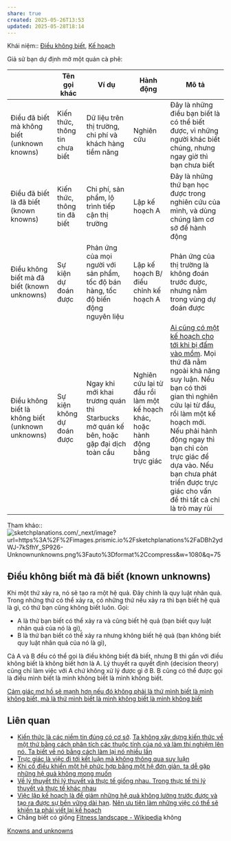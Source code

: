 ```yaml
---
share: true
created: 2025-05-26T13:53
updated: 2025-05-28T18:14
---
```

Khái niệm:: [Điều không biết](../../%CE%9E%20Kh%C3%A1i%20ni%E1%BB%87m/%C4%90i%E1%BB%81u%20kh%C3%B4ng%20bi%E1%BA%BFt.md), [Kế hoạch](../../%CE%9E%20Kh%C3%A1i%20ni%E1%BB%87m/Ph%C3%A1t%20tri%E1%BB%83n%20s%E1%BA%A3n%20ph%E1%BA%A9m,%20l%C3%AAn%20k%E1%BA%BF%20ho%E1%BA%A1ch,%20c%C3%B4ng%20vi%E1%BB%87c/K%E1%BA%BF%20ho%E1%BA%A1ch%20(kh%C3%A1i%20ni%E1%BB%87m).md)

Giả sử bạn dự định mở một quán cà phê:

|                                                  | Tên gọi khác                   | Ví dụ                                                                                  | Hành động                                                                      | Mô tả                                                                                                                                                                                                                                                                                                                   |
| ------------------------------------------------ | ------------------------------ | -------------------------------------------------------------------------------------- | ------------------------------------------------------------------------------ | ----------------------------------------------------------------------------------------------------------------------------------------------------------------------------------------------------------------------------------------------------------------------------------------------------------------------- |
| Điều đã biết mà không biết (unknown knowns)      | Kiến thức, thông tin chưa biết | Dữ liệu trên thị trường, chi phí và khách hàng tiềm năng                               | Nghiên cứu                                                                     | Đây là những điều bạn biết là có thể biết được, vì những người khác biết chúng, nhưng ngay giờ thì bạn chưa biết                                                                                                                                                                                                        |
| Điều đã biết là đã biết (known knowns)           | Kiến thức, thông tin đã biết   | Chi phí, sản phẩm, lộ trình tiếp cận thị trường                                        | Lập kế hoạch A                                                                 | Đây là những thứ bạn học được trong nghiên cứu của mình, và dùng chúng làm cơ sở để hành động                                                                                                                                                                                                                           |
| Điều không biết mà đã biết (known unknowns)      | Sự kiện dự đoán được           | Phản ứng của mọi người với sản phẩm, tốc độ bán hàng, tốc độ biến động nguyên liệu     | Lập kế hoạch B/điều chỉnh kế hoạch A                                           | Phản ứng của thị trường là không đoán trước được, nhưng nằm trong vùng dự đoán được                                                                                                                                                                                                                                     |
| Điều không biết là không biết (unknown unknowns) | Sự kiện không dự đoán được     | Ngay khi mới khai trương quán thì Starbucks mở quán kế bên, hoặc gặp đại dịch toàn cầu | Nghiên cứu lại từ đầu rồi làm một kế hoạch khác, hoặc hành động bằng trực giác | [Ai cũng có một kế hoạch cho tới khi bị đấm vào mồm](../Ph%C3%A1t%20tri%E1%BB%83n%20s%E1%BA%A3n%20ph%E1%BA%A9m/Nghi%C3%AAn%20c%E1%BB%A9u,%20t%C3%ACm%20%C3%BD%20t%C6%B0%E1%BB%9Fng/L%C3%AAn%20k%E1%BA%BF%20ho%E1%BA%A1ch/Ai%20c%C5%A9ng%20c%C3%B3%20m%E1%BB%99t%20k%E1%BA%BF%20ho%E1%BA%A1ch%20cho%20t%E1%BB%9Bi%20khi%20b%E1%BB%8B%20%C4%91%E1%BA%A5m%20v%C3%A0o%20m%E1%BB%93m.md). Mọi thứ đã nằm ngoài khả năng suy luận. Nếu bạn có thời gian thì nghiên cứu lại từ đầu, rồi làm một kế hoạch mới. Nếu phải hành động ngay thì bạn chỉ còn trực giác để dựa vào. Nếu bạn chưa phát triển được trực giác cho vấn đề thì tất cả chỉ là trò may rủi |
 

Tham khảo:: ![sketchplanations.com/\_next/image?url=https%3A%2F%2Fimages.prismic.io%2Fsketchplanations%2FaDBh2ydWJ-7kSfhY\_SP926-Unknownunknowns.png%3Fauto%3Dformat%2Ccompress&w=1080&q=75](https://sketchplanations.com/_next/image?url=https%3A%2F%2Fimages.prismic.io%2Fsketchplanations%2FaDBh2ydWJ-7kSfhY_SP926-Unknownunknowns.png%3Fauto%3Dformat%2Ccompress&w=1080&q=75)

## Điều không biết mà đã biết (known unknowns)
Khi một thứ xảy ra, nó sẽ tạo ra một hệ quả. Đây chính là quy luật nhân quả. Trong những thứ có thể xảy ra, có những thứ nếu xảy ra thì bạn biết hệ quả là gì, có thứ bạn cũng không biết luôn. Gọi:
- A là thứ bạn biết có thể xảy ra và cũng biết hệ quả (bạn biết quy luật nhân quả của nó là gì),
- B là thứ bạn biết có thể xảy ra nhưng không biết hệ quả (bạn không biết quy luật nhân quả của nó là gì),

Cả A và B đều có thể gọi là điều không biết đã biết, nhưng B thì gần với điều không biết là không biết hơn là A. Lý thuyết ra quyết định (decision theory) cũng chỉ làm việc với A chứ không xử lý được gì ở B. B cũng có thể được gọi là điều mình biết là mình không biết là mình không biết.

[Cảm giác mơ hồ sẽ mạnh hơn nếu đó không phải là thứ mình biết là mình không biết, mà là thứ mình biết là mình không biết là mình không biết](../../Ngh%C4%A9%20v%E1%BB%81%20vi%E1%BB%87c%20ngh%C4%A9/C%E1%BA%A3m%20gi%C3%A1c%20m%C6%A1%20h%E1%BB%93%20s%E1%BA%BD%20m%E1%BA%A1nh%20h%C6%A1n%20n%E1%BA%BFu%20%C4%91%C3%B3%20kh%C3%B4ng%20ph%E1%BA%A3i%20l%C3%A0%20th%E1%BB%A9%20m%C3%ACnh%20bi%E1%BA%BFt%20l%C3%A0%20m%C3%ACnh%20kh%C3%B4ng%20bi%E1%BA%BFt,%20m%C3%A0%20l%C3%A0%20th%E1%BB%A9%20m%C3%ACnh%20bi%E1%BA%BFt%20l%C3%A0%20m%C3%ACnh%20kh%C3%B4ng%20bi%E1%BA%BFt%20l%C3%A0%20m%C3%ACnh%20kh%C3%B4ng%20bi%E1%BA%BFt.md)

## Liên quan
- [Kiến thức là các niềm tin đúng có cơ sở](../../Ngh%C4%A9%20v%E1%BB%81%20vi%E1%BB%87c%20ngh%C4%A9/H%E1%BB%8Dc%20t%E1%BA%ADp,%20hi%E1%BB%83u%20bi%E1%BA%BFt/Ki%E1%BA%BFn%20th%E1%BB%A9c%20l%C3%A0%20c%C3%A1c%20ni%E1%BB%81m%20tin%20%C4%91%C3%BAng%20c%C3%B3%20c%C6%A1%20s%E1%BB%9F.md). [Ta không xây dựng kiến thức về một thứ bằng cách phân tích các thuộc tính của nó và làm thí nghiệm lên nó. Ta biết về nó bằng cách làm lại nó nhiều lần](../../Ngh%C4%A9%20v%E1%BB%81%20vi%E1%BB%87c%20ngh%C4%A9/B%E1%BA%A3n%20th%E1%BB%83%20lu%E1%BA%ADn/Ta%20kh%C3%B4ng%20x%C3%A2y%20d%E1%BB%B1ng%20ki%E1%BA%BFn%20th%E1%BB%A9c%20v%E1%BB%81%20m%E1%BB%99t%20th%E1%BB%A9%20b%E1%BA%B1ng%20c%C3%A1ch%20ph%C3%A2n%20t%C3%ADch%20c%C3%A1c%20thu%E1%BB%99c%20t%C3%ADnh%20c%E1%BB%A7a%20n%C3%B3%20v%C3%A0%20l%C3%A0m%20th%C3%AD%20nghi%E1%BB%87m%20l%C3%AAn%20n%C3%B3.%20Ta%20bi%E1%BA%BFt%20v%E1%BB%81%20n%C3%B3%20b%E1%BA%B1ng%20c%C3%A1ch%20l%C3%A0m%20l%E1%BA%A1i%20n%C3%B3%20nhi%E1%BB%81u%20l%E1%BA%A7n.md)
- [Trực giác là việc đi tới kết luận mà không thông qua suy luận](../../Ngh%C4%A9%20v%E1%BB%81%20vi%E1%BB%87c%20ngh%C4%A9/Khoa%20h%E1%BB%8Dc%20nh%E1%BA%ADn%20th%E1%BB%A9c/M%E1%BA%ABu%20h%C3%ACnh,%20tr%E1%BB%B1c%20gi%C3%A1c/Tr%E1%BB%B1c%20gi%C3%A1c%20l%C3%A0%20vi%E1%BB%87c%20%C4%91i%20t%E1%BB%9Bi%20k%E1%BA%BFt%20lu%E1%BA%ADn%20m%C3%A0%20kh%C3%B4ng%20th%C3%B4ng%20qua%20suy%20lu%E1%BA%ADn.md)
- [Khi cố điều khiển một hệ phức hợp bằng một hệ đơn giản, ta dễ gặp những hệ quả không mong muốn](../../C%E1%BB%99ng%20%C4%91%E1%BB%93ng,%20h%E1%BB%87%20sinh%20th%C3%A1i,%20h%E1%BB%87%20ph%E1%BB%A9c%20h%E1%BB%A3p/H%E1%BB%87%20ph%E1%BB%A9c%20h%E1%BB%A3p/Khi%20c%E1%BB%91%20%C4%91i%E1%BB%81u%20khi%E1%BB%83n%20m%E1%BB%99t%20h%E1%BB%87%20ph%E1%BB%A9c%20h%E1%BB%A3p%20b%E1%BA%B1ng%20m%E1%BB%99t%20h%E1%BB%87%20%C4%91%C6%A1n%20gi%E1%BA%A3n,%20ta%20d%E1%BB%85%20g%E1%BA%B7p%20nh%E1%BB%AFng%20h%E1%BB%87%20qu%E1%BA%A3%20kh%C3%B4ng%20mong%20mu%E1%BB%91n.md)
- [Về lý thuyết thì lý thuyết và thực tế giống nhau. Trong thực tế thì lý thuyết và thực tế khác nhau](../../Ngh%C4%A9%20v%E1%BB%81%20vi%E1%BB%87c%20ngh%C4%A9/B%E1%BA%A3n%20th%E1%BB%83%20lu%E1%BA%ADn/V%E1%BB%81%20l%C3%BD%20thuy%E1%BA%BFt%20th%C3%AC%20l%C3%BD%20thuy%E1%BA%BFt%20v%C3%A0%20th%E1%BB%B1c%20t%E1%BA%BF%20gi%E1%BB%91ng%20nhau.%20Trong%20th%E1%BB%B1c%20t%E1%BA%BF%20th%C3%AC%20l%C3%BD%20thuy%E1%BA%BFt%20v%C3%A0%20th%E1%BB%B1c%20t%E1%BA%BF%20kh%C3%A1c%20nhau.md)
- [Việc lập kế hoạch là để giảm những hệ quả không lường trước được và tạo ra được sự bền vững dài hạn](../Ph%C3%A1t%20tri%E1%BB%83n%20s%E1%BA%A3n%20ph%E1%BA%A9m/Nghi%C3%AAn%20c%E1%BB%A9u,%20t%C3%ACm%20%C3%BD%20t%C6%B0%E1%BB%9Fng/L%C3%AAn%20k%E1%BA%BF%20ho%E1%BA%A1ch/Vi%E1%BB%87c%20l%E1%BA%ADp%20k%E1%BA%BF%20ho%E1%BA%A1ch%20l%C3%A0%20%C4%91%E1%BB%83%20gi%E1%BA%A3m%20nh%E1%BB%AFng%20h%E1%BB%87%20qu%E1%BA%A3%20kh%C3%B4ng%20l%C6%B0%E1%BB%9Dng%20tr%C6%B0%E1%BB%9Bc%20%C4%91%C6%B0%E1%BB%A3c%20v%C3%A0%20t%E1%BA%A1o%20ra%20%C4%91%C6%B0%E1%BB%A3c%20s%E1%BB%B1%20b%E1%BB%81n%20v%E1%BB%AFng%20d%C3%A0i%20h%E1%BA%A1n.md). [Nên ưu tiên làm những việc có thể sẽ khiến ta phải viết lại kế hoạch](../Ph%C3%A1t%20tri%E1%BB%83n%20s%E1%BA%A3n%20ph%E1%BA%A9m/Nghi%C3%AAn%20c%E1%BB%A9u,%20t%C3%ACm%20%C3%BD%20t%C6%B0%E1%BB%9Fng/L%C3%AAn%20k%E1%BA%BF%20ho%E1%BA%A1ch/N%C3%AAn%20%C6%B0u%20ti%C3%AAn%20l%C3%A0m%20nh%E1%BB%AFng%20vi%E1%BB%87c%20c%C3%B3%20th%E1%BB%83%20s%E1%BA%BD%20khi%E1%BA%BFn%20ta%20ph%E1%BA%A3i%20vi%E1%BA%BFt%20l%E1%BA%A1i%20k%E1%BA%BF%20ho%E1%BA%A1ch.md)
- Chẳng biết có giống [Fitness landscape - Wikipedia](https://en.wikipedia.org/wiki/Fitness_landscape) không

[Knowns and unknowns](../Ph%C3%A1t%20tri%E1%BB%83n%20s%E1%BA%A3n%20ph%E1%BA%A9m/Nghi%C3%AAn%20c%E1%BB%A9u,%20t%C3%ACm%20%C3%BD%20t%C6%B0%E1%BB%9Fng/Knowns%20and%20unknowns.md)